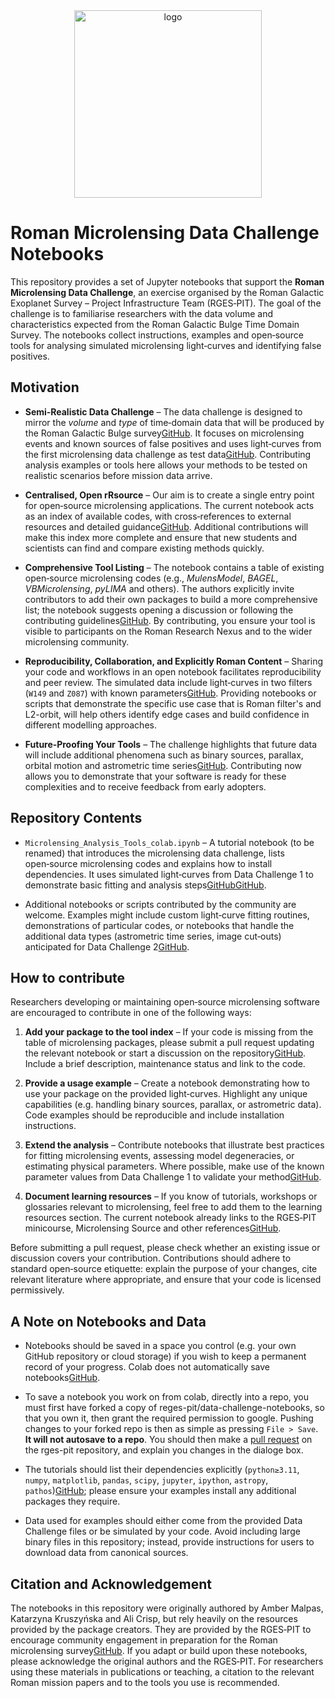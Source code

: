 <div align="center">
    <a href="https://github.com/reges-pit">
        <img src="https://github.com/rges-pit/data-challenge-notebooks/blob/main/rges-pit_logo.png?raw=true" alt="logo" width="300"/>
    </a>
</div>

# Roman Microlensing Data Challenge Notebooks

This repository provides a set of Jupyter notebooks that support the **Roman Microlensing Data Challenge**, an exercise organised by the Roman Galactic Exoplanet Survey – Project Infrastructure Team (RGES‑PIT). The goal of the challenge is to familiarise researchers with the data volume and characteristics expected from the Roman Galactic Bulge Time Domain Survey. The notebooks collect instructions, examples and open‑source tools for analysing simulated microlensing light‑curves and identifying false positives.

## Motivation

-   **Semi‑Realistic Data Challenge** – The data challenge is designed to mirror the _volume_ and _type_ of time‑domain data that will be produced by the Roman Galactic Bulge survey[GitHub](https://github.com/rges-pit/data-challenge-notebooks/blob/main/analysis_tutorial_colab.ipynb#L211-L219). It focuses on microlensing events and known sources of false positives and uses light‑curves from the first microlensing data challenge as test data[GitHub](https://github.com/rges-pit/data-challenge-notebooks/blob/main/analysis_tutorial_colab.ipynb#L225-L228). Contributing analysis examples or tools here allows your methods to be tested on realistic scenarios before mission data arrive.
    
-   **Centralised, Open rRsource** – Our aim is to create a single entry point for open‑source microlensing applications. The current notebook acts as an index of available codes, with cross‑references to external resources and detailed guidance[GitHub](https://github.com/rges-pit/data-challenge-notebooks/blob/main/analysis_tutorial_colab.ipynb#L219-L222). Additional contributions will make this index more complete and ensure that new students and scientists can find and compare existing methods quickly.
    
-   **Comprehensive Tool Listing** – The notebook contains a table of existing open‑source microlensing codes (e.g., _MulensModel_, _BAGEL_, _VBMicrolensing_, _pyLIMA_ and others). The authors explicitly invite contributors to add their own packages to build a more comprehensive list; the notebook suggests opening a discussion or following the contributing guidelines[GitHub](https://github.com/rges-pit/data-challenge-notebooks/blob/main/analysis_tutorial_colab.ipynb#L260-L266). By contributing, you ensure your tool is visible to participants on the Roman Research Nexus and to the wider microlensing community.
    
-   **Reproducibility, Collaboration, and Explicitly Roman Content** – Sharing your code and workflows in an open notebook facilitates reproducibility and peer review. The simulated data include light‑curves in two filters (`W149` and `Z087`) with known parameters[GitHub](https://github.com/rges-pit/data-challenge-notebooks/blob/main/analysis_tutorial_colab.ipynb#L225-L228). Providing notebooks or scripts that demonstrate the specific use case that is Roman filter's and L2-orbit, will help others identify edge cases and build confidence in different modelling approaches.
    
-   **Future‑Proofing Your Tools** – The challenge highlights that future data will include additional phenomena such as binary sources, parallax, orbital motion and astrometric time series[GitHub](https://github.com/rges-pit/data-challenge-notebooks/blob/main/analysis_tutorial_colab.ipynb#L241-L245). Contributing now allows you to demonstrate that your software is ready for these complexities and to receive feedback from early adopters.
    

## Repository Contents

-   `Microlensing_Analysis_Tools_colab.ipynb` – A tutorial notebook (to be renamed) that introduces the microlensing data challenge, lists open‑source microlensing codes and explains how to install dependencies. It uses simulated light‑curves from Data Challenge 1 to demonstrate basic fitting and analysis steps[GitHub](https://github.com/rges-pit/data-challenge-notebooks/blob/main/analysis_tutorial_colab.ipynb#L211-L219)[GitHub](https://github.com/rges-pit/data-challenge-notebooks/blob/main/analysis_tutorial_colab.ipynb#L225-L228).
    
-   Additional notebooks or scripts contributed by the community are welcome. Examples might include custom light‑curve fitting routines, demonstrations of particular codes, or notebooks that handle the additional data types (astrometric time series, image cut‑outs) anticipated for Data Challenge 2[GitHub](https://github.com/rges-pit/data-challenge-notebooks/blob/main/Microlensing_Analysis_Tools_colab.ipynb#L241-L245).
    

## How to contribute

Researchers developing or maintaining open‑source microlensing software are encouraged to contribute in one of the following ways:

1.  **Add your package to the tool index** – If your code is missing from the table of microlensing packages, please submit a pull request updating the relevant notebook or start a discussion on the repository[GitHub](https://github.com/rges-pit/data-challenge-notebooks/blob/main/analysis_tutorial_colab.ipynb#L260-L266). Include a brief description, maintenance status and link to the code.
    
2.  **Provide a usage example** – Create a notebook demonstrating how to use your package on the provided light‑curves. Highlight any unique capabilities (e.g. handling binary sources, parallax, or astrometric data). Code examples should be reproducible and include installation instructions.
    
3.  **Extend the analysis** – Contribute notebooks that illustrate best practices for fitting microlensing events, assessing model degeneracies, or estimating physical parameters. Where possible, make use of the known parameter values from Data Challenge 1 to validate your method[GitHub](https://github.com/rges-pit/data-challenge-notebooks/blob/main/analysis_tutorial_colab.ipynb#L225-L228).
    
4.  **Document learning resources** – If you know of tutorials, workshops or glossaries relevant to microlensing, feel free to add them to the learning resources section. The current notebook already links to the RGES‑PIT minicourse, Microlensing Source and other references[GitHub](https://github.com/rges-pit/data-challenge-notebooks/blob/main/analysis_tutorial_colab.ipynb#L268-L290).
    

Before submitting a pull request, please check whether an existing issue or discussion covers your contribution. Contributions should adhere to standard open‑source etiquette: explain the purpose of your changes, cite relevant literature where appropriate, and ensure that your code is licensed permissively.

## A Note on Notebooks and Data

-   Notebooks should be saved in a space you control (e.g. your own GitHub repository or cloud storage) if you wish to keep a permanent record of your progress. Colab does not automatically save notebooks[GitHub](https://github.com/reges-pit/data-challenge-notebooks/blob/main/analysis_tutorial_colab.ipynb#L25-L32).

-   To save a notebook you work on from colab, directly into a repo, you must first have forked a copy of reges-pit/data-challenge-notebooks, so that you own it, then grant the required permission to google. Pushing changes to your forked repo is then as simple as pressing `File > Save`. **It will not autosave to a repo**. You should then make a [pull request]([https://www.youtube.com/watch?v=nCKdihvneS0](https://docs.github.com/en/pull-requests/collaborating-with-pull-requests/proposing-changes-to-your-work-with-pull-requests/creating-a-pull-request)) on the rges-pit repository, and explain you changes in the dialoge box.
    
-   The tutorials should list their dependencies explicitly (`python≥3.11`, `numpy`, `matplotlib`, `pandas`, `scipy`, `jupyter`, `ipython`, `astropy`, `pathos`)[GitHub](https://github.com/rges-pit/data-challenge-notebooks/blob/main/analysis_tutorial_colab.ipynb#L25-L44); please ensure your examples install any additional packages they require.
    
-   Data used for examples should either come from the provided Data Challenge files or be simulated by your code. Avoid including large binary files in this repository; instead, provide instructions for users to download data from canonical sources.
    

## Citation and Acknowledgement

The notebooks in this repository were originally authored by Amber Malpas, Katarzyna Kruszyńska and Ali Crisp, but rely heavily on the resources provided by the package creators. They are provided by the RGES‑PIT to encourage community engagement in preparation for the Roman microlensing survey[GitHub](https://github.com/rges-pit/data-challenge-notebooks/blob/main/analysis_tutorial_colab.ipynb#L211-L219). If you adapt or build upon these notebooks, please acknowledge the original authors and the RGES‑PIT. For researchers using these materials in publications or teaching, a citation to the relevant Roman mission papers and to the tools you use is recommended.
